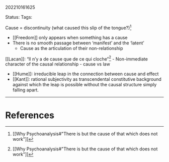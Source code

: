 202210161625

Status: 
Tags: 

Cause = discontinuity (what caused this slip of the tongue?)[^1]
* [[Freedom]] only appears when something has a cause
* There is no smooth passage between ‘manifest’ and the ‘latent’
	* Cause as the articulation of their non-relationship

[[Lacan]]: “Il n’y a de cause que de ce qui cloche”[^1]
	- Non-immediate character of the causal relationship
	- cause vs law
- [[Hume]]: irreducible leap in the connection between cause and effect
- [[Kant]]: rational subjectivity as transcendental constitutive background against which the leap is possible without the causal structure simply falling apart.


---
# References

[^1]: [[Why Psychoanalysis#"There is but the cause of that which does not work"]]
